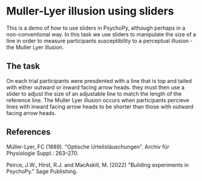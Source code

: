 Muller-Lyer illusion using sliders
==================================

This is a demo of how to use sliders in PsychoPy, although perhaps in a non-conventional way. In this task we use sliders to manipulate the size of a line in order to measure participants susceptibility to a perceptual illusion - the Muller Lyer illusion. 

The task
--------------

On each trial participants were presdented with a line that is top and tailed with either outward or inward facing arrow heads. they must then use a slider to adjust the size of an adjustable line to match the length of the reference line. The Muller Lyer illusion occurs when participants percieve lines with inward facing arrow heads to be shorter than those with outward facing arrow heads. 

References
-------------
Müller-Lyer, FC (1889). "Optische Urteilstäuschungen". Archiv für Physiologie Suppl.: 263–270.

Peirce, J.W., Hirst, R.J. and MacAskill, M. (2022) "Building experiments in PsychoPy." Sage Publishing.